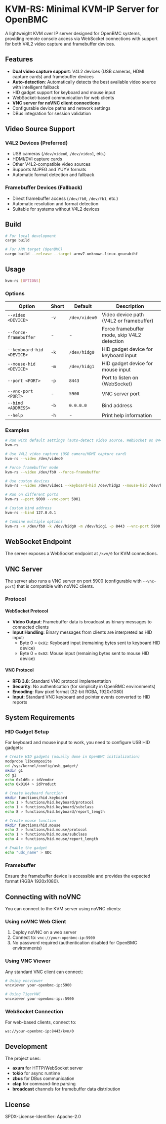 # KVM-RS: Minimal KVM-IP Server for OpenBMC

A lightweight KVM over IP server designed for OpenBMC systems, providing remote console access via WebSocket connections with support for both V4L2 video capture and framebuffer devices.

## Features

- **Dual video capture support**: V4L2 devices (USB cameras, HDMI capture cards) and framebuffer devices
- **Auto-detection**: Automatically detects the best available video source with intelligent fallback
- HID gadget support for keyboard and mouse input
- WebSocket-based communication for web clients
- **VNC server for noVNC client connections**
- Configurable device paths and network settings
- DBus integration for session validation

## Video Source Support

### V4L2 Devices (Preferred)
- USB cameras (`/dev/video0`, `/dev/video1`, etc.)
- HDMI/DVI capture cards
- Other V4L2-compatible video sources
- Supports MJPEG and YUYV formats
- Automatic format detection and fallback

### Framebuffer Devices (Fallback)
- Direct framebuffer access (`/dev/fb0`, `/dev/fb1`, etc.)
- Automatic resolution and format detection
- Suitable for systems without V4L2 devices

## Build

```bash
# For local development
cargo build

# For ARM target (OpenBMC)
cargo build --release --target armv7-unknown-linux-gnueabihf
```

## Usage

```bash
kvm-rs [OPTIONS]
```

### Options

| Option | Short | Default | Description |
|--------|-------|---------|-------------|
| `--video <DEVICE>` | `-v` | `/dev/video0` | Video device path (V4L2 or framebuffer) |
| `--force-framebuffer` | - | - | Force framebuffer mode, skip V4L2 detection |
| `--keyboard-hid <DEVICE>` | `-k` | `/dev/hidg0` | HID gadget device for keyboard input |
| `--mouse-hid <DEVICE>` | `-m` | `/dev/hidg1` | HID gadget device for mouse input |
| `--port <PORT>` | `-p` | `8443` | Port to listen on (WebSocket) |
| `--vnc-port <PORT>` | - | `5900` | VNC server port |
| `--bind <ADDRESS>` | `-b` | `0.0.0.0` | Bind address |
| `--help` | `-h` | - | Print help information |

### Examples

```bash
# Run with default settings (auto-detect video source, WebSocket on 8443, VNC on 5900)
kvm-rs

# Use V4L2 video capture (USB camera/HDMI capture card)
kvm-rs --video /dev/video0

# Force framebuffer mode
kvm-rs --video /dev/fb0 --force-framebuffer

# Use custom devices
kvm-rs --video /dev/video1 --keyboard-hid /dev/hidg2 --mouse-hid /dev/hidg3

# Run on different ports
kvm-rs --port 9000 --vnc-port 5901

# Custom bind address
kvm-rs --bind 127.0.0.1

# Combine multiple options
kvm-rs -v /dev/fb0 -k /dev/hidg0 -m /dev/hidg1 -p 8443 --vnc-port 5900 -b 0.0.0.0
```

## WebSocket Endpoint

The server exposes a WebSocket endpoint at `/kvm/0` for KVM connections.

## VNC Server

The server also runs a VNC server on port 5900 (configurable with `--vnc-port`) that is compatible with noVNC clients.

### Protocol

#### WebSocket Protocol
- **Video Output**: Framebuffer data is broadcast as binary messages to connected clients
- **Input Handling**: Binary messages from clients are interpreted as HID input:
  - Byte 0 = `0x01`: Keyboard input (remaining bytes sent to keyboard HID device)
  - Byte 0 = `0x02`: Mouse input (remaining bytes sent to mouse HID device)

#### VNC Protocol
- **RFB 3.8**: Standard VNC protocol implementation
- **Security**: No authentication (for simplicity in OpenBMC environments)
- **Encoding**: Raw pixel format (32-bit RGBA, 1920x1080)
- **Input**: Standard VNC keyboard and pointer events converted to HID reports

## System Requirements

### HID Gadget Setup

For keyboard and mouse input to work, you need to configure USB HID gadgets:

```bash
# Create HID gadgets (usually done in OpenBMC initialization)
modprobe libcomposite
cd /sys/kernel/config/usb_gadget/
mkdir g1
cd g1
echo 0x1d6b > idVendor
echo 0x0104 > idProduct

# Create keyboard function
mkdir functions/hid.keyboard
echo 1 > functions/hid.keyboard/protocol
echo 1 > functions/hid.keyboard/subclass
echo 8 > functions/hid.keyboard/report_length

# Create mouse function  
mkdir functions/hid.mouse
echo 2 > functions/hid.mouse/protocol
echo 1 > functions/hid.mouse/subclass
echo 4 > functions/hid.mouse/report_length

# Enable the gadget
echo "udc_name" > UDC
```

### Framebuffer

Ensure the framebuffer device is accessible and provides the expected format (RGBA 1920x1080).

## Connecting with noVNC

You can connect to the KVM server using noVNC clients:

### Using noVNC Web Client

1. Deploy noVNC on a web server
2. Connect to: `vnc://your-openbmc-ip:5900`
3. No password required (authentication disabled for OpenBMC environments)

### Using VNC Viewer

Any standard VNC client can connect:
```bash
# Using vncviewer
vncviewer your-openbmc-ip:5900

# Using TigerVNC
vncviewer your-openbmc-ip::5900
```

### WebSocket Connection

For web-based clients, connect to:
```
ws://your-openbmc-ip:8443/kvm/0
```

## Development

The project uses:
- **axum** for HTTP/WebSocket server
- **tokio** for async runtime
- **zbus** for DBus communication
- **clap** for command-line parsing
- **broadcast** channels for framebuffer data distribution

## License

SPDX-License-Identifier: Apache-2.0
